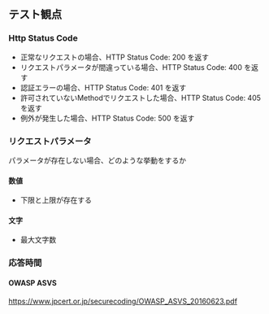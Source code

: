 ## テスト観点

### Http Status Code

- 正常なリクエストの場合、HTTP Status Code: 200 を返す
- リクエストパラメータが間違っている場合、HTTP Status Code: 400 を返す
- 認証エラーの場合、HTTP Status Code: 401 を返す
- 許可されていないMethodでリクエストした場合、HTTP Status Code: 405 を返す
- 例外が発生した場合、HTTP Status Code: 500 を返す


### リクエストパラメータ

パラメータが存在しない場合、どのような挙動をするか

#### 数値

- 下限と上限が存在する

#### 文字

- 最大文字数


### 応答時間


#### OWASP ASVS

https://www.jpcert.or.jp/securecoding/OWASP_ASVS_20160623.pdf
